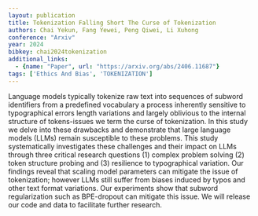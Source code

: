 ```yaml
---
layout: publication
title: Tokenization Falling Short The Curse of Tokenization
authors: Chai Yekun, Fang Yewei, Peng Qiwei, Li Xuhong
conference: "Arxiv"
year: 2024
bibkey: chai2024tokenization
additional_links:
  - {name: "Paper", url: "https://arxiv.org/abs/2406.11687"}
tags: ['Ethics And Bias', 'TOKENIZATION']
---
```

Language models typically tokenize raw text into sequences of subword identifiers from a predefined vocabulary a process inherently sensitive to typographical errors length variations and largely oblivious to the internal structure of tokens-issues we term the curse of tokenization. In this study we delve into these drawbacks and demonstrate that large language models (LLMs) remain susceptible to these problems. This study systematically investigates these challenges and their impact on LLMs through three critical research questions (1) complex problem solving (2) token structure probing and (3) resilience to typographical variation. Our findings reveal that scaling model parameters can mitigate the issue of tokenization; however LLMs still suffer from biases induced by typos and other text format variations. Our experiments show that subword regularization such as BPE-dropout can mitigate this issue. We will release our code and data to facilitate further research.
